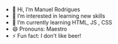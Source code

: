 - 👋 Hi, I’m Manuel Rodrigues
- 👀 I’m interested in learning new skills
- 🌱 I’m currently learning HTML, JS , CSS
- 😄 Pronouns: Maestro
- ⚡ Fun fact: I don't like beer!

<!---
manuel-rodrigues182/manuel-rodrigues182 is a ✨ special ✨ repository because its `README.md` (this file) appears on your GitHub profile.
You can click the Preview link to take a look at your changes.
--->
